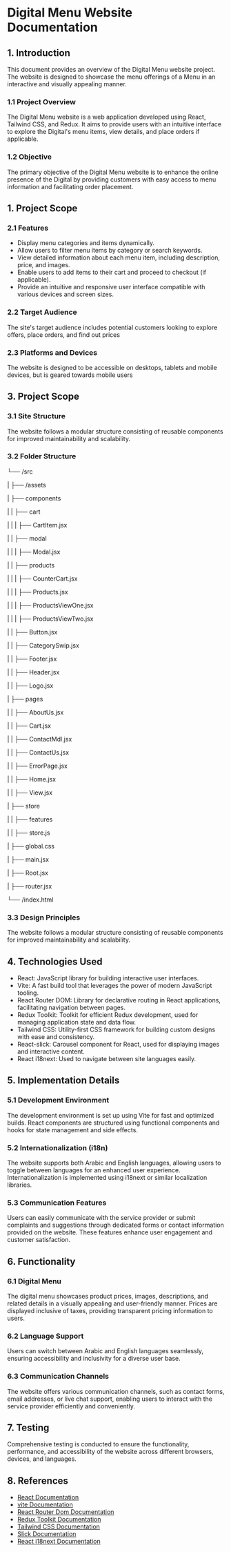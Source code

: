 # Digital Menu Website Documentation

## 1. Introduction

This document provides an overview of the Digital Menu website project. The website is designed to showcase the menu offerings of a Menu in an interactive and visually appealing manner.

### 1.1 Project Overview

The Digital Menu website is a web application developed using React, Tailwind CSS, and Redux. It aims to provide users with an intuitive interface to explore the Digital's menu items, view details, and place orders if applicable.

### 1.2 Objective

The primary objective of the Digital Menu website is to enhance the online presence of the Digital by providing customers with easy access to menu information and facilitating order placement.

## 1. Project Scope

### 2.1 Features

- Display menu categories and items dynamically.
- Allow users to filter menu items by category or search keywords.
- View detailed information about each menu item, including description, price, and images.
- Enable users to add items to their cart and proceed to checkout (if applicable).
- Provide an intuitive and responsive user interface compatible with various devices and screen sizes.

### 2.2 Target Audience

The site's target audience includes potential customers looking to explore offers, place orders, and find out prices

### 2.3 Platforms and Devices

The website is designed to be accessible on desktops, tablets and mobile devices, but is geared towards mobile users

## 3. Project Scope

### 3.1 Site Structure

The website follows a modular structure consisting of reusable components for improved maintainability and scalability.

### 3.2 Folder Structure

└── /src

| ├── /assets

| ├── components

| | ├── cart

| | | ├── CartItem.jsx

| | ├── modal

| | | ├── Modal.jsx

| | ├── products

| | | ├── CounterCart.jsx

| | | ├── Products.jsx

| | | ├── ProductsViewOne.jsx

| | | ├── ProductsViewTwo.jsx

| | ├── Button.jsx

| | ├── CategorySwip.jsx

| | ├── Footer.jsx

| | ├── Header.jsx

| | ├── Logo.jsx

| ├── pages

| | ├── AboutUs.jsx

| | ├── Cart.jsx

| | ├── ContactMdl.jsx

| | ├── ContactUs.jsx

| | ├── ErrorPage.jsx

| | ├── Home.jsx

| | ├── View.jsx

| ├── store

| | ├── features

| | ├── store.js

| ├── global.css

| ├── main.jsx

| ├── Root.jsx

| ├── router.jsx

└── /index.html

### 3.3 Design Principles

The website follows a modular structure consisting of reusable components for improved maintainability and scalability.

## 4. Technologies Used

- React: JavaScript library for building interactive user interfaces.
- Vite: A fast build tool that leverages the power of modern JavaScript tooling.
- React Router DOM: Library for declarative routing in React applications, facilitating navigation between pages.
- Redux Toolkit: Toolkit for efficient Redux development, used for managing application state and data flow.
- Tailwind CSS: Utility-first CSS framework for building custom designs with ease and consistency.
- React-slick: Carousel component for React, used for displaying images and interactive content.
- React i18next: Used to navigate between site languages easily.

## 5. Implementation Details

### 5.1 Development Environment

The development environment is set up using Vite for fast and optimized builds. React components are structured using functional components and hooks for state management and side effects.

### 5.2 Internationalization (i18n)

The website supports both Arabic and English languages, allowing users to toggle between languages for an enhanced user experience. Internationalization is implemented using i18next or similar localization libraries.

### 5.3 Communication Features

Users can easily communicate with the service provider or submit complaints and suggestions through dedicated forms or contact information provided on the website. These features enhance user engagement and customer satisfaction.

## 6. Functionality

### 6.1 Digital Menu

The digital menu showcases product prices, images, descriptions, and related details in a visually appealing and user-friendly manner. Prices are displayed inclusive of taxes, providing transparent pricing information to users.

### 6.2 Language Support

Users can switch between Arabic and English languages seamlessly, ensuring accessibility and inclusivity for a diverse user base.

### 6.3 Communication Channels

The website offers various communication channels, such as contact forms, email addresses, or live chat support, enabling users to interact with the service provider efficiently and conveniently.

## 7. Testing

Comprehensive testing is conducted to ensure the functionality, performance, and accessibility of the website across different browsers, devices, and languages.

## 8. References

- [React Documentation](https://reactjs.org/docs/getting-started.html)
- [vite Documentation](https://vitejs.dev/)
- [React Router Dom Documentation](https://reactrouter.com/en/main)
- [Redux Toolkit Documentation](https://redux-toolkit.js.org/usage/usage-guide)
- [Tailwind CSS Documentation](https://tailwindcss.com/docs/installation)
- [Slick Documentation](https://kenwheeler.github.io/slick/)
- [React i18next Documentation](https://react.i18next.com/)
